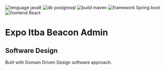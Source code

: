![lenguage java8](https://img.shields.io/badge/language-java8-orange.svg) ![db postgresql](https://img.shields.io/badge/db-postgresql-violet.svg) ![build maven](https://img.shields.io/badge/build-Maven-blue.svg) 
![framework Spring boot](https://img.shields.io/badge/framework-Springboot-yellow.svg) ![frontend React](https://img.shields.io/badge/frontend-react-green.svg)
                                                                                       
# Expo Itba Beacon Admin

## Software Design
Built with Domain Driven Design software approach.